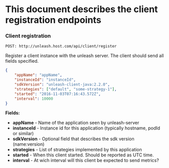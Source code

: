 # This document describes the client registration endpoints

### Client registration

`POST: http://unleash.host.com/api/client/register`

Register a client instance with the unleash server. The client should send all fields specified. 

```json
{
    "appName": "appName",
    "instanceId": "instanceId",
    "sdkVersion": "unleash-client-java:2.2.0",
    "strategies": ["default", "some-strategy-1"],
    "started": "2016-11-03T07:16:43.572Z",
    "interval": 10000
}
```


**Fields:**

* **appName** - Name of the application seen by unleash-server
* **instanceId** - Instance id for this application (typically hostname, podId or similar)
* **sdkVersion** - Optional field that describes the sdk version (name:version)
* **strategies** - List of strategies implemented by this application
* **started** - When this client started. Should be reported as UTC time.
* **interval** - At wich interval will this client be expected to send metrics? 
